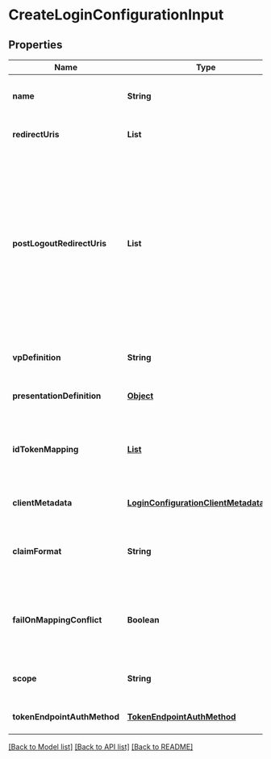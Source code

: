 # CreateLoginConfigurationInput

## Properties

| Name                        | Type                                                                                  | Description                                                                                                                                                                                                     | Notes                        |
| --------------------------- | ------------------------------------------------------------------------------------- | --------------------------------------------------------------------------------------------------------------------------------------------------------------------------------------------------------------- | ---------------------------- |
| **name**                    | **String**                                                                            | User defined login configuration name                                                                                                                                                                           | [default to null]            |
| **redirectUris**            | **List**                                                                              | OAuth 2.0 Redirect URIs                                                                                                                                                                                         | [default to null]            |
| **postLogoutRedirectUris**  | **List**                                                                              | Post Logout Redirect URIs, Used to redirect the user&#39;s browser to a specified URL after the logout process is complete. Must match the domain, port, scheme of at least one of the registered redirect URIs | [optional] [default to null] |
| **vpDefinition**            | **String**                                                                            | VP definition in JSON stringify format                                                                                                                                                                          | [optional] [default to null] |
| **presentationDefinition**  | [**Object**](.md)                                                                     | Presentation Definition                                                                                                                                                                                         | [optional] [default to null] |
| **idTokenMapping**          | [**List**](IdTokenMapping_inner.md)                                                   | Fields name/path mapping between the vp_token and the id_token                                                                                                                                                  | [optional] [default to null] |
| **clientMetadata**          | [**LoginConfigurationClientMetadataInput**](LoginConfigurationClientMetadataInput.md) |                                                                                                                                                                                                                 | [optional] [default to null] |
| **claimFormat**             | **String**                                                                            | ID token claims output format. Default is array.                                                                                                                                                                | [optional] [default to null] |
| **failOnMappingConflict**   | **Boolean**                                                                           | Interrupts login process if duplications of data fields names will be found                                                                                                                                     | [optional] [default to true] |
| **scope**                   | **String**                                                                            | List of groups separated by space                                                                                                                                                                               | [optional] [default to null] |
| **tokenEndpointAuthMethod** | [**TokenEndpointAuthMethod**](TokenEndpointAuthMethod.md)                             |                                                                                                                                                                                                                 | [optional] [default to null] |

[[Back to Model list]](../README.md#documentation-for-models) [[Back to API list]](../README.md#documentation-for-api-endpoints) [[Back to README]](../README.md)
